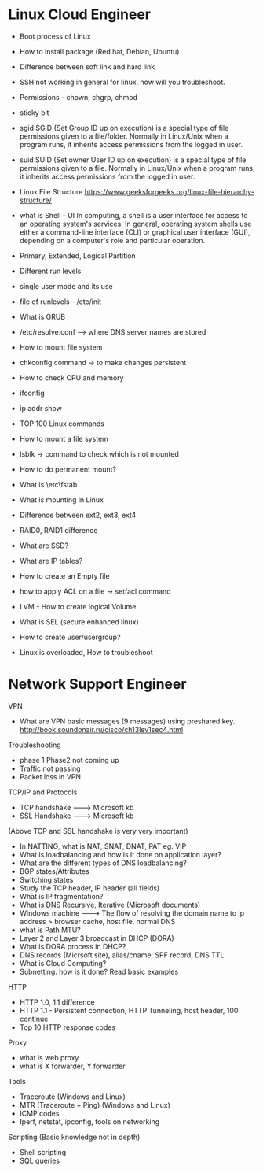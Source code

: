 # Linux Cloud Engineer

- Boot process of Linux

- How to install package (Red hat, Debian, Ubuntu)

- Difference between soft link and hard link

- SSH not working in general for linux. how will you troubleshoot.
- Permissions - chown, chgrp, chmod
- sticky bit
- sgid
SGID (Set Group ID up on execution) is a special type of file permissions given to a file/folder. 
Normally in Linux/Unix when a program runs, it inherits access permissions from the logged in user.

- suid
SUID (Set owner User ID up on execution) is a special type of file permissions given to a file. 
Normally in Linux/Unix when a program runs, it inherits access permissions from the logged in user.


- Linux File Structure
https://www.geeksforgeeks.org/linux-file-hierarchy-structure/

- what is Shell - UI
In computing, a shell is a user interface for access to an operating system's services. In general, operating system shells use either a command-line interface (CLI) or graphical user interface (GUI), depending on a computer's role and particular operation.

- Primary, Extended, Logical Partition

- Different run levels
- single user mode and its use
- file of runlevels - /etc/init
- What is GRUB
- /etc/resolve.conf --> where DNS server names are stored
- How to mount file system
- chkconfig command -> to make changes persistent
- How to check CPU and memory
- ifconfig
- ip addr show
- TOP 100 Linux commands
- How to mount a file system
- lsblk -> command to check which is not mounted
- How to do permanent mount?
- What is \etc\fstab
- What is mounting in Linux
- Difference between ext2, ext3, ext4
- RAID0, RAID1 difference
- What are SSD?
- What are IP tables?
- How to create an Empty file
- how to apply ACL on a file -> setfacl command
- LVM - How to create logical Volume
- What is SEL (secure enhanced linux)
- How to create user/usergroup?
- Linux is overloaded, How to troubleshoot

# Network Support Engineer

VPN

- What are VPN basic messages (9 messages) using preshared key.
http://book.soundonair.ru/cisco/ch13lev1sec4.html
 
Troubleshooting 

- phase 1 Phase2 not coming up
- Traffic not passing
- Packet loss in VPN


TCP/IP and Protocols

- TCP handshake   ---> Microsoft kb
- SSL Handshake   ---> Microsoft kb

(Above TCP and SSL handshake is very very important)

- In NATTING, what is NAT, SNAT, DNAT, PAT eg. VIP
- What is loadbalancing and how is it done on application layer?
- What are the different types of DNS loadbalancing?
- BGP states/Attributes
- Switching states
- Study the TCP header, IP header (all fields)
- What is IP fragmentation? 
- What is DNS Recursive, Iterative (Microsoft documents)
- Windows machine ---> The flow of resolving the domain name to ip address > browser cache, host file, normal DNS
- what is Path MTU?
- Layer 2 and Layer 3 broadcast in DHCP (DORA)
- What is DORA process in DHCP?
- DNS records (Micrsoft site), alias/cname, SPF record, DNS TTL
- What is Cloud Computing?
- Subnetting. how is it done? Read basic examples

HTTP

- HTTP 1.0, 1.1 difference
- HTTP 1.1 - Persistent connection, HTTP Tunneling, host header, 100 continue
- Top 10 HTTP response codes

Proxy

- what is  web proxy
- what is X forwarder, Y forwarder

Tools 

- Traceroute (Windows and Linux)
- MTR (Traceroute + Ping) (Windows and Linux)
- ICMP codes
- Iperf, netstat, ipconfig, tools on networking

Scripting (Basic knowledge not in depth)

- Shell scripting
- SQL queries
